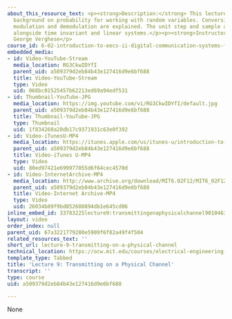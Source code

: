 ```yaml
---
about_this_resource_text: <p><strong>Description:</strong> This lecture begins with
  background on probability for working with random variables. Conversion, and signal
  modulation and demodulation are explained. The unit step and sample are introduced
  alongside time invariant and linear systems.</p><p><strong>Instructor:</strong>
  George Verghese</p>
course_id: 6-02-introduction-to-eecs-ii-digital-communication-systems-fall-2012
embedded_media:
- id: Video-YouTube-Stream
  media_location: RG3CkwIDYfI
  parent_uid: a509379d2eb84b43e127416d9e6bf688
  title: Video-YouTube-Stream
  type: Video
  uid: 068bc01525457b62213ed69a94edf531
- id: Thumbnail-YouTube-JPG
  media_location: https://img.youtube.com/vi/RG3CkwIDYfI/default.jpg
  parent_uid: a509379d2eb84b43e127416d9e6bf688
  title: Thumbnail-YouTube-JPG
  type: Thumbnail
  uid: 1f834260a20db17c9371931c63e0f392
- id: Video-iTunesU-MP4
  media_location: https://itunes.apple.com/us/itunes-u/introduction-to-eecs-ii-digital/id835987738
  parent_uid: a509379d2eb84b43e127416d9e6bf688
  title: Video-iTunes U-MP4
  type: Video
  uid: 80ed97421e699977055d6f64cec4570d
- id: Video-InternetArchive-MP4
  media_location: http://www.archive.org/download/MIT6.02F12/MIT6_02F12_lec09_300k.mp4
  parent_uid: a509379d2eb84b43e127416d9e6bf688
  title: Video-Internet Archive-MP4
  type: Video
  uid: 26034b89f9bd852608894db1e645cd06
inline_embed_id: 33783225lecture9:transmittingonaphysicalchannel90104637
layout: video
order_index: null
parent_uid: 67a3221779280e5909f6f82a49f4f504
related_resources_text: ''
short_url: lecture-9-transmitting-on-a-physical-channel
technical_location: https://ocw.mit.edu/courses/electrical-engineering-and-computer-science/6-02-introduction-to-eecs-ii-digital-communication-systems-fall-2012/lecture-videos/lecture-9-transmitting-on-a-physical-channel
template_type: Tabbed
title: 'Lecture 9: Transmitting on a Physical Channel'
transcript: ''
type: course
uid: a509379d2eb84b43e127416d9e6bf688

---
```

None